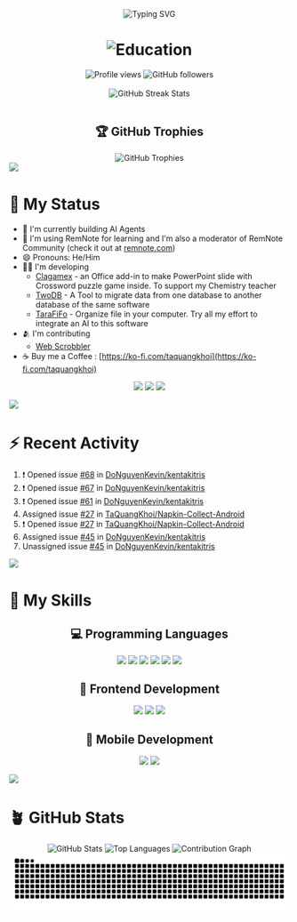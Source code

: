 <div align="center">
  <img src="https://readme-typing-svg.demolab.com?font=Fira+Code&size=32&duration=2800&pause=2000&color=6366F1&center=true&vCenter=true&width=940&lines=Hi+there+%F0%9F%91%8B+Welcome+to+my+GitHub+Profile!;I'm+Keios+Starqua+(T%E1%BA%A1+Quang+Kh%C3%B4i);Mobile+%26+Game+Developer+%F0%9F%8E%AE;AI+Agents+Builder+%F0%9F%A4%96;Open+Source+Contributor+%F0%9F%92%BB" alt="Typing SVG" />
</div>

<h1 align="center">
  <img src="https://readme-typing-svg.demolab.com?font=Fira+Code&weight=600&size=28&duration=3000&pause=1000&color=A855F7&center=true&vCenter=true&width=800&lines=%F0%9F%8E%93+Mobile+%26+Game+Development+Graduate;%F0%9F%8F%AB+Ba+Ria+Vung+Tau+University" alt="Education" />
</h1>

<!-- count from Mar 21, 2022 -->
<div align="center">
  <img src="https://komarev.com/ghpvc/?username=taquangkhoi&label=Profile%20views&color=0e75b6&style=flat" alt="Profile views" />
  <img src="https://img.shields.io/github/followers/taquangkhoi?label=Followers&style=social" alt="GitHub followers" />
</div>

<br/>

<div align="center">
  <img src="https://github-readme-streak-stats.herokuapp.com/?user=taquangkhoi&theme=tokyonight&hide_border=true&border_radius=12&date_format=M%20j%5B%2C%20Y%5D" alt="GitHub Streak Stats" />
</div>

<br/>

<div align="center">
  
## 🏆 GitHub Trophies
  
<img src="https://github-profile-trophy.vercel.app/?username=taquangkhoi&theme=tokyonight&no-frame=true&no-bg=false&margin-w=4&row=1" alt="GitHub Trophies" />

</div>

<img src="https://user-images.githubusercontent.com/73097560/115834477-dbab4500-a447-11eb-908a-139a6edaec5c.gif">

# 🤘 My Status

<!-- - 🌱 I'm currently learning Algorithm with [Hello, Algo](https://www.hello-algo.com) -->
- 🌱 I'm currently building AI Agents
- 📝 I'm using RemNote for learning and I'm also a moderator of RemNote Community (check it out at [remnote.com](https://www.remnote.com/))
- 😄 Pronouns: He/Him
- 👨‍💻 I'm developing
  - [Clagamex](https://github.com/TaQuangKhoi/Clagamex) - an Office add-in to make PowerPoint slide with Crossword puzzle game inside. To support my Chemistry teacher  
  - [TwoDB](https://github.com/TaQuangKhoi/twodb) - A Tool to migrate data from one database to another database of the same software
  - [TaraFiFo](https://github.com/TaQuangKhoi/TaraFiFo) - Organize file in your computer. Try all my effort to integrate an AI to this software
- 🫂 I'm contributing
  - [Web Scrobbler](https://github.com/web-scrobbler/web-scrobbler)
- ☕ Buy me a Coffee : [https://ko-fi.com/taquangkhoi](https://ko-fi.com/taquangkhoi)

<div align="center">
  
[![](https://img.shields.io/badge/LinkedIn-0077B5?style=for-the-badge&logo=linkedin&logoColor=white)](https://www.linkedin.com/in/taquangkhoi/)
[![](https://img.shields.io/badge/Ko--fi-F16061?style=for-the-badge&logo=ko-fi&logoColor=white)](https://ko-fi.com/taquangkhoi)
[![](https://img.shields.io/badge/GitHub-100000?style=for-the-badge&logo=github&logoColor=white)](https://github.com/TaQuangKhoi)

</div>

<img src="https://user-images.githubusercontent.com/73097560/115834477-dbab4500-a447-11eb-908a-139a6edaec5c.gif">

# ⚡ Recent Activity
<!--START_SECTION:activity-->
1. ❗ Opened issue [#68](https://github.com/DoNguyenKevin/kentakitris/issues/68) in [DoNguyenKevin/kentakitris](https://github.com/DoNguyenKevin/kentakitris)
2. ❗ Opened issue [#67](https://github.com/DoNguyenKevin/kentakitris/issues/67) in [DoNguyenKevin/kentakitris](https://github.com/DoNguyenKevin/kentakitris)
3. ❗ Opened issue [#61](https://github.com/DoNguyenKevin/kentakitris/issues/61) in [DoNguyenKevin/kentakitris](https://github.com/DoNguyenKevin/kentakitris)
4.  Assigned issue [#27](https://github.com/TaQuangKhoi/Napkin-Collect-Android/issues/27) in [TaQuangKhoi/Napkin-Collect-Android](https://github.com/TaQuangKhoi/Napkin-Collect-Android)
5. ❗ Opened issue [#27](https://github.com/TaQuangKhoi/Napkin-Collect-Android/issues/27) in [TaQuangKhoi/Napkin-Collect-Android](https://github.com/TaQuangKhoi/Napkin-Collect-Android)
6.  Assigned issue [#45](https://github.com/DoNguyenKevin/kentakitris/issues/45) in [DoNguyenKevin/kentakitris](https://github.com/DoNguyenKevin/kentakitris)
7.  Unassigned issue [#45](https://github.com/DoNguyenKevin/kentakitris/issues/45) in [DoNguyenKevin/kentakitris](https://github.com/DoNguyenKevin/kentakitris)
<!--END_SECTION:activity-->

<img src="https://user-images.githubusercontent.com/73097560/115834477-dbab4500-a447-11eb-908a-139a6edaec5c.gif">

# 🥰 My Skills

<div align="center">

## 💻 Programming Languages

<p align="center">
	<img src="https://img.shields.io/badge/javascript-%23323330.svg?style=for-the-badge&logo=javascript&logoColor=%23F7DF1E"/>
	<img src="https://img.shields.io/badge/java-%23ED8B00.svg?style=for-the-badge&logo=openjdk&logoColor=white"/>
	<img src="https://img.shields.io/badge/python-3670A0?style=for-the-badge&logo=python&logoColor=ffdd54"/>
	<img src="https://img.shields.io/badge/c%23-%23239120.svg?style=for-the-badge&logo=c-sharp&logoColor=white"/>
	<img src="https://img.shields.io/badge/Apache%20Groovy-4298B8.svg?style=for-the-badge&logo=Apache+Groovy&logoColor=white"/>
	<img src="https://img.shields.io/badge/rust-%23000000.svg?style=for-the-badge&logo=rust&logoColor=white"/>
</p>

## 🎨 Frontend Development

<p align="center">
	<img src="https://img.shields.io/badge/html5-%23E34F26.svg?style=for-the-badge&logo=html5&logoColor=white"/>
	<img src="https://img.shields.io/badge/css3-%231572B6.svg?style=for-the-badge&logo=css3&logoColor=white"/>
	<img src="https://img.shields.io/badge/react-%2320232a.svg?style=for-the-badge&logo=react&logoColor=%2361DAFB"/>
</p>

## 📱 Mobile Development

<p align="center">
	<img src="https://img.shields.io/badge/Android-3DDC84?style=for-the-badge&logo=android&logoColor=white"/>
	<img src="https://img.shields.io/badge/Flutter-%2302569B.svg?style=for-the-badge&logo=Flutter&logoColor=white"/>
</p>

</div>

<img src="https://user-images.githubusercontent.com/73097560/115834477-dbab4500-a447-11eb-908a-139a6edaec5c.gif">

# 🪴 GitHub Stats

<div align="center">

<img src="https://github-readme-stats.vercel.app/api?username=TaQuangKhoi&show_icons=true&theme=tokyonight&hide_border=true&border_radius=12&bg_color=0D1117&title_color=A855F7&icon_color=6366F1&text_color=E5E7EB" alt="GitHub Stats" />

<img src="https://github-readme-stats.vercel.app/api/top-langs/?username=taquangkhoi&layout=compact&theme=tokyonight&hide_border=true&border_radius=12&bg_color=0D1117&title_color=A855F7&text_color=E5E7EB" alt="Top Languages" />

<img src="https://github-readme-activity-graph.vercel.app/graph?username=taquangkhoi&theme=tokyo-night&hide_border=true&area=true&custom_title=Contribution%20Graph" alt="Contribution Graph" />

</div>

<div align="center">
  <img src="https://raw.githubusercontent.com/TaQuangKhoi/TaQuangKhoi/output/github-contribution-grid-snake-dark.svg" alt="Snake animation" />
</div>

<!-- Đỗ Quyên - 07/12/2006 -->
